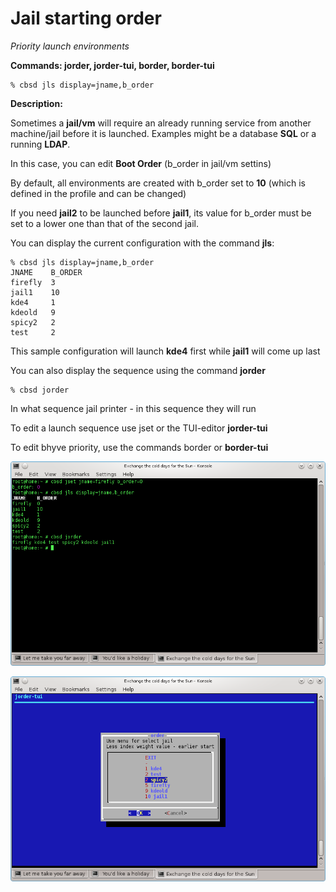# Jail starting order

*Priority launch environments*

**Commands: jorder, jorder-tui, border, border-tui**

```
% cbsd jls display=jname,b_order
```

**Description:**

Sometimes a **jail/vm** will require an already running service from another machine/jail before it is launched. Examples might be a database **SQL** or a running **LDAP**.

In this case, you can edit **Boot Order** (b_order in jail/vm settins)

By default, all environments are created with b_order set to **10** (which is defined in the profile and can be changed)

If you need **jail2** to be launched before **jail1**, its value for b_order must be set to a lower one than that of the second jail.

You can display the current configuration with the command **jls**:

```
% cbsd jls display=jname,b_order
JNAME    B_ORDER
firefly  3
jail1    10
kde4     1
kdeold   9
spicy2   2
test     2
```

This sample configuration will launch **kde4** first while **jail1** will come up last

You can also display the sequence using the command **jorder**

```
% cbsd jorder
```

In what sequence jail printer - in this sequence they will run

To edit a launch sequence use jset or the TUI-editor **jorder-tui**

To edit bhyve priority, use the commands border or **border-tui**

![](img/jorder1.png)


![](img/jorder2.png)
